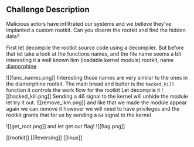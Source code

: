 

## **Challenge Description**
Malicious actors have infiltrated our systems and we believe they've implanted a custom rootkit. Can you disarm the rootkit and find the hidden data?

First let decompile the rootkit source code using a decompiler.
But before that let take a look at the functions names, and the file name seems a bit interesting it a well known lkm (loadable kernel module) rootkit, name [diamorphine](https://github.com/m0nad/Diamorphine/)

![[func_names.png]]
Interesting those names are very similar to the ones in the diamorphine rootkit.
The main bread and butter is the `hacked_kill` function it controls the work flow for the rootkit   Let decompile it 
![[hacked_kill.png]]
Sending a 46 signal to the kernel will unhide  the module let try it out.
![[remove_lkm.png]]
and like that we made the module appear again we can remove it however we will need to have privileges and the rootkit grants that for us  by sending a `64` signal to the kernel 

![[get_root.png]]
and let get our flag!
![[flag.png]]

[[rootkit]]
[[Reversing]]
[[linux]]
